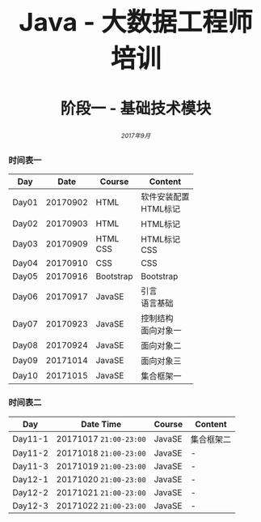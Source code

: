 <center><h1 style="magrin-bottom:500px;text-align:center;font-size:50px;">Java - 大数据工程师培训</h1></center>
<center><h2 style="magrin-bottom:500px;text-align:center;font-size:30px;">阶段一 - 基础技术模块</h2></center>

<center><h6 style="magrin-bottom:500px;text-align:center;font-size:12px;">2017年9月</center>

### 时间表一

|Day|Date|Course|Content|
|---|---|---|---|
|Day01|20170902|HTML|软件安装配置<br>HTML标记|
|Day02|20170903|HTML|HTML标记|
|Day03|20170909|HTML<br>CSS|HTML标记<br>CSS|
|Day04|20170910|CSS|CSS|
|Day05|20170916|Bootstrap|Bootstrap|
|Day06|20170917|JavaSE|引言<br>语言基础|
|Day07|20170923|JavaSE|控制结构<br>面向对象一|
|Day08|20170924|JavaSE|面向对象二|
|Day09|20171014|JavaSE|面向对象三|
|Day10|20171015|JavaSE|集合框架一|

### 时间表二
|Day|Date Time|Course|Content|
|---|---|---|---|
|Day11-1|20171017 `21:00-23:00`|JavaSE|集合框架二|
|Day11-2|20171018 `21:00-23:00`|JavaSE|-|
|Day11-3|20171019 `21:00-23:00`|JavaSE|-|
|Day12-1|20171020 `21:00-23:00`|JavaSE|-|
|Day12-2|20171021 `21:00-23:00`|JavaSE|-|
|Day12-3|20171022 `21:00-23:00`|JavaSE|-|